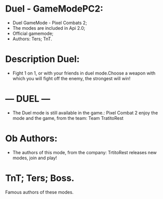      
# Duel - GameModePC2:
- Duel GameMode -  Pixel Combats 2;
- The modes are included in Api 2.0;
- Official gamemode;
- Authors: Ters; TnT.

# Description Duel:
- Fight 1 on 1, or with your friends in duel mode.Choose a weapon with which you will fight off the enemy, the strongest will win!

# — DUEL —
- The Duel mode is still available in the game.: Pixel Combat 2 enjoy the mode and the game, from the team: Team TratitoRest

# Ob Authors:
- The authors of this mode, from the company: TrtitoRest releases new modes, join and play!
# TnT; Ters; Boss.
Famous authors of these modes.




